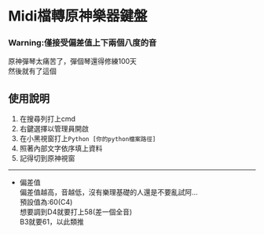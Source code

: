 # Midi檔轉原神樂器鍵盤

### Warning:僅接受偏差值上下兩個八度的音

原神彈琴太痛苦了，彈個琴還得修練100天  
然後就有了這個

## 使用說明
1. 在搜尋列打上cmd
2. 右鍵選擇以管理員開啟
3. 在小黑視窗打上`Python [你的python檔案路徑]`
4. 照著內部文字依序填上資料
5. 記得切到原神視窗
------
- 偏差值  
偏差值越高，音越低，沒有樂理基礎的人還是不要亂試阿...  
預設值為:60(C4)  
想要調到D4就要打上58(差一個全音)  
B3就要61，以此類推
